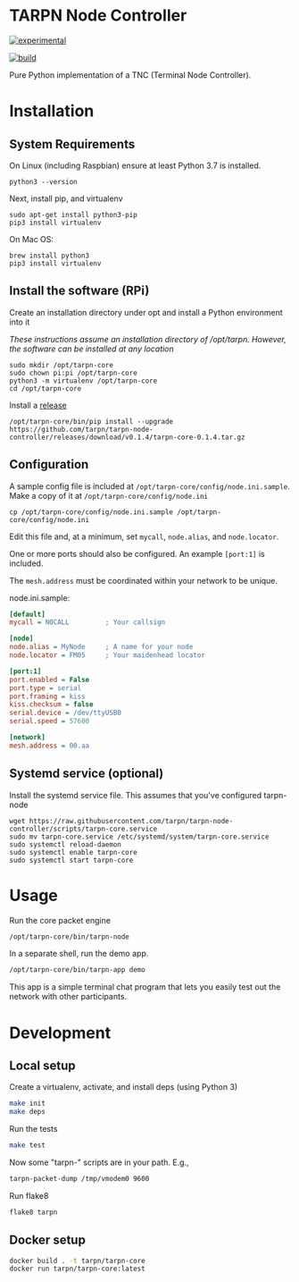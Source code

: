 # TARPN Node Controller

[![experimental](http://badges.github.io/stability-badges/dist/experimental.svg)](http://github.com/badges/stability-badges)

[![build](https://github.com/tarpn/tarpn-node-controller/actions/workflows/build.yml/badge.svg)](https://github.com/tarpn/tarpn-node-controller/actions/workflows/build.yml)

Pure Python implementation of a TNC (Terminal Node Controller).

# Installation

## System Requirements

On Linux (including Raspbian) ensure at least Python 3.7 is installed.

```shell
python3 --version
```

Next, install pip, and virtualenv

```shell
sudo apt-get install python3-pip
pip3 install virtualenv
```

On Mac OS:

```shell
brew install python3
pip3 install virtualenv
```

## Install the software (RPi)

Create an installation directory under opt and install a Python environment into it

_These instructions assume an installation directory of /opt/tarpn. However, the software can be installed at any location_

```shell
sudo mkdir /opt/tarpn-core
sudo chown pi:pi /opt/tarpn-core
python3 -m virtualenv /opt/tarpn-core
cd /opt/tarpn-core
```

Install a [release](https://github.com/tarpn/tarpn-node-controller/releases)

```shell
/opt/tarpn-core/bin/pip install --upgrade https://github.com/tarpn/tarpn-node-controller/releases/download/v0.1.4/tarpn-core-0.1.4.tar.gz
```

## Configuration

A sample config file is included at `/opt/tarpn-core/config/node.ini.sample`. Make a copy of it at `/opt/tarpn-core/config/node.ini`

```shell
cp /opt/tarpn-core/config/node.ini.sample /opt/tarpn-core/config/node.ini
```

Edit this file and, at a minimum, set `mycall`, `node.alias`, and `node.locator`.

One or more ports should also be configured. An example `[port:1]` is included.

The `mesh.address` must be coordinated within your network to be unique.

node.ini.sample:
```ini
[default]
mycall = N0CALL         ; Your callsign

[node]
node.alias = MyNode     ; A name for your node
node.locator = FM05     ; Your maidenhead locator

[port:1]
port.enabled = False
port.type = serial
port.framing = kiss
kiss.checksum = false
serial.device = /dev/ttyUSB0
serial.speed = 57600

[network]
mesh.address = 00.aa
```

## Systemd service (optional)

Install the systemd service file. This assumes that you've configured tarpn-node

```shell
wget https://raw.githubusercontent.com/tarpn/tarpn-node-controller/scripts/tarpn-core.service
sudo mv tarpn-core.service /etc/systemd/system/tarpn-core.service
sudo systemctl reload-daemon
sudo systemctl enable tarpn-core
sudo systemctl start tarpn-core
```

# Usage

Run the core packet engine

```sh
/opt/tarpn-core/bin/tarpn-node
```

In a separate shell, run the demo app. 

```sh
/opt/tarpn-core/bin/tarpn-app demo
```

This app is a simple terminal chat program that lets you easily test out
the network with other participants.

# Development

## Local setup

Create a virtualenv, activate, and install deps (using Python 3)

```sh
make init
make deps
```

Run the tests

```sh
make test
```

Now some "tarpn-" scripts are in your path. E.g.,

```sh
tarpn-packet-dump /tmp/vmodem0 9600
```

Run flake8

```sh
flake8 tarpn
```


## Docker setup

```sh
docker build . -t tarpn/tarpn-core
docker run tarpn/tarpn-core:latest
```
